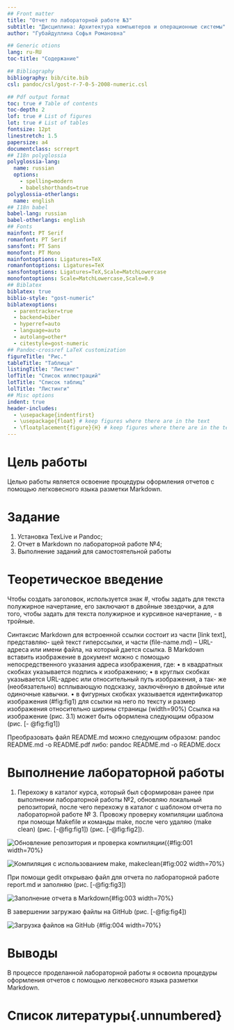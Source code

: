 ```yaml
---
## Front matter
title: "Отчет по лабораторной работе №3"
subtitle: "Дисциплина: Архитектура компьютеров и операционные системы"
author: "Губайдуллина Софья Романовна"

## Generic otions
lang: ru-RU
toc-title: "Содержание"

## Bibliography
bibliography: bib/cite.bib
csl: pandoc/csl/gost-r-7-0-5-2008-numeric.csl

## Pdf output format
toc: true # Table of contents
toc-depth: 2
lof: true # List of figures
lot: true # List of tables
fontsize: 12pt
linestretch: 1.5
papersize: a4
documentclass: scrreprt
## I18n polyglossia
polyglossia-lang:
  name: russian
  options:
	- spelling=modern
	- babelshorthands=true
polyglossia-otherlangs:
  name: english
## I18n babel
babel-lang: russian
babel-otherlangs: english
## Fonts
mainfont: PT Serif
romanfont: PT Serif
sansfont: PT Sans
monofont: PT Mono
mainfontoptions: Ligatures=TeX
romanfontoptions: Ligatures=TeX
sansfontoptions: Ligatures=TeX,Scale=MatchLowercase
monofontoptions: Scale=MatchLowercase,Scale=0.9
## Biblatex
biblatex: true
biblio-style: "gost-numeric"
biblatexoptions:
  - parentracker=true
  - backend=biber
  - hyperref=auto
  - language=auto
  - autolang=other*
  - citestyle=gost-numeric
## Pandoc-crossref LaTeX customization
figureTitle: "Рис."
tableTitle: "Таблица"
listingTitle: "Листинг"
lofTitle: "Список иллюстраций"
lotTitle: "Список таблиц"
lolTitle: "Листинги"
## Misc options
indent: true
header-includes:
  - \usepackage{indentfirst}
  - \usepackage{float} # keep figures where there are in the text
  - \floatplacement{figure}{H} # keep figures where there are in the text
---
```


# Цель работы

Целью работы является освоение процедуры оформления отчетов с помощью легковесного
языка разметки Markdown.

# Задание

1) Установка TexLive и Pandoc;
2) Отчет в Markdown по лабораторной работе №4;
3) Выполнение заданий для самостоятельной работы

# Теоретическое введение

   Чтобы создать заголовок, используется знак #, чтобы задать для текста полужирное начертание, его заключают в двойные звездочки, а для того, чтобы задать для текста полужирное и курсивное начертание, - в тройные.
   
   Синтаксис Markdown для встроенной ссылки состоит из части [link text], представляю-
щей текст гиперссылки, и части (file-name.md) – URL-адреса или имени файла, на который
дается ссылка. В Markdown вставить изображение в документ можно с помощью непосредственного
указания адреса изображения, где:
• в квадратных скобках указывается подпись к изображению;
• в круглых скобках указывается URL-адрес или относительный путь изображения, а так-
же (необязательно) всплывающую подсказку, заключённую в двойные или одиночные
кавычки.
• в фигурных скобках указывается идентификатор изображения (#fig:fig1) для ссылки
на него по тексту и размер изображения относительно ширины страницы (width=90%)
Ссылка на изображение (рис. 3.1) может быть оформлена следующим образом (рис. [-
@fig:fig1])

Преобразовать файл README.md можно следующим образом:
pandoc README.md -o README.pdf
либо:
pandoc README.md -o README.docx

# Выполнение лабораторной работы

1) Перехожу в каталог курса, который был сформирован ранее при выполнении лабораторной работы №2, обновляю локальный репозиторий, после чего перехожу в каталог с шаблоном отчета по лабораторной работе № 3. Провожу проверку компиляции шаблона при помощи Makefile и команды make, после чего удаляю (make clean) (рис. [-@fig:fig1]) (рис. [-@fig:fig2]).

![Обновление репозитория и проверка компиляции](image/1.png)({#fig:001 width=70%}

![Компиляция с использованием make, makeclean](image/2.png){#fig:002 width=70%}

При помощи gedit открываю файл для отчета по лабораторной работе report.md и заполняю (рис. [-@fig:fig3])

![Заполнение отчета в Markdown](image/3.png){#fig:003 width=70%}

В завершении загружаю файлы на GitHub  (рис. [-@fig:fig4]) 

![Загрузка файлов на GitHub](image/4.png) {#fig:004 width=70%}

# Выводы

В процессе проделанной лабораторной работы я освоила процедуры оформления отчетов с помощью легковесного языка разметки Markdown.

# Список литературы{.unnumbered}



